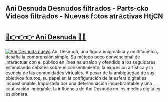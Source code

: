 ## Ani Desnuda D𝚎sn𝚞dos filtr𝚊dos - Parts-cko Vid𝚎os filtr𝚊dos - N𝚞evas f𝚘tos atr𝚊ctivas HtjCN

# <h2><a href="http://mb4xfh.tromn.icu/?c=Ani+Desnuda">🔗👉👉👉 Ani Desnuda 🔗🔗</a></h2>

[![Ani Desnuda nuevo](https://i.imgur.com/pEAQMta.gif)](http://mb4xfh.tromn.icu/?c=Ani+Desnuda)
Ani Desnuda, una figura enigmática y multifacética, desafía la comprensión simple. Su método poco convencional de interactuar con el público en línea ha atraído y ofendido a los seguidores, estimulando debates sobre el consentimiento, la expresión artística y la esencia de las comunidades virtuales. A pesar de la ambigüedad de sus objetivos futuros, su papel en la configuración de la esfera digital es incuestionable. Impulsada por una determinación inquebrantable y una cautivación innegable, la influencia de Ani Desnuda en los medios digitales es pionera.
